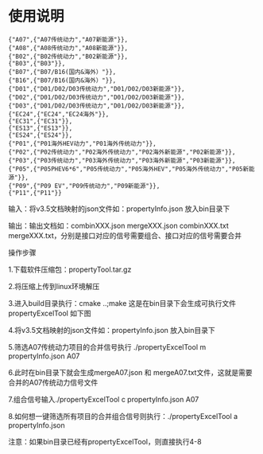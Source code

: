 # 使用说明
    {"A07",{"A07传统动力","A07新能源"}},
    {"A08",{"A08传统动力","A08新能源"}},
    {"B02",{"B02传统动力","B02新能源"}},
    {"B03",{"B03"}},
    {"B07",{"B07/B16(国内&海外）"}},
    {"B16",{"B07/B16(国内&海外）"}},
    {"D01",{"D01/D02/D03传统动力","D01/D02/D03新能源"}},
    {"D02",{"D01/D02/D03传统动力","D01/D02/D03新能源"}},
    {"D03",{"D01/D02/D03传统动力","D01/D02/D03新能源"}},
    {"EC24",{"EC24","EC24海外"}},
    {"EC31",{"EC31"}},
    {"ES13",{"ES13"}},
    {"ES24",{"ES24"}},
    {"P01",{"P01海外HEV动力","P01海外传统动力"}},
    {"P02",{"P02传统动力","P02海外传统动力","P02海外新能源","P02新能源"}},
    {"P03",{"P03传统动力","P03海外传统动力","P03海外新能源","P03新能源"}},
    {"P05",{"P05PHEV6*6","P05传统动力","P05海外HEV","P05海外传统动力","P05新能源"}},
    {"P09",{"P09 EV","P09传统动力","P09新能源"}},
    {"P11",{"P11"}}

输入：将v3.5文档映射的json文件如：propertyInfo.json 放入bin目录下

输出：输出文档如：combinXXX.json mergeXXX.json combinXXX.txt mergeXXX.txt，分别是接口对应的信号需要组合、接口对应的信号需要合并



操作步骤

1.下载软件压缩包：propertyTool.tar.gz

2.将压缩上传到linux环境解压

3.进入build目录执行：cmake ..;make   这是在bin目录下会生成可执行文件propertyExcelTool 如下图



4.将v3.5文档映射的json文件如：propertyInfo.json 放入bin目录下

5.筛选A07传统动力项目的合并信号执行 ./propertyExcelTool m propertyInfo.json A07

6.此时在bin目录下就会生成mergeA07.json 和 mergeA07.txt文件，这就是需要合并的A07传统动力信号文件

7.组合信号输入./propertyExcelTool c propertyInfo.json A07

8.如何想一键筛选所有项目的合并组合信号则执行：./propertyExcelTool a propertyInfo.json

注意：如果bin目录已经有propertyExcelTool，则直接执行4-8